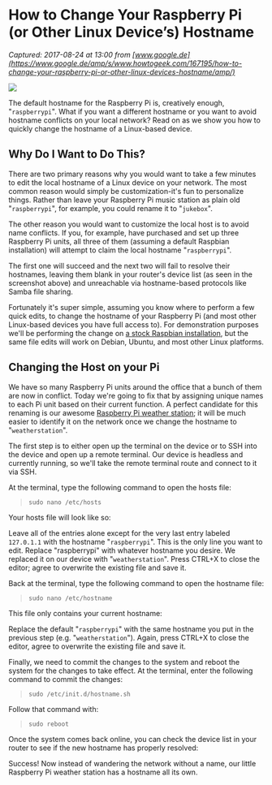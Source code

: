 # How to Change Your Raspberry Pi (or Other Linux Device’s) Hostname

_Captured: 2017-08-24 at 13:00 from [www.google.de](https://www.google.de/amp/s/www.howtogeek.com/167195/how-to-change-your-raspberry-pi-or-other-linux-devices-hostname/amp/)_

![](https://www.howtogeek.com/wp-content/uploads/2013/07/xraspberrynewhostheader.jpeg.pagespeed.gp+jp+jw+pj+ws+js+rj+rp+rw+ri+cp+md.ic.NNgCMn7BWu.jpg)

The default hostname for the Raspberry Pi is, creatively enough, "`raspberrypi`". What if you want a different hostname or you want to avoid hostname conflicts on your local network? Read on as we show you how to quickly change the hostname of a Linux-based device.

## Why Do I Want to Do This?

There are two primary reasons why you would want to take a few minutes to edit the local hostname of a Linux device on your network. The most common reason would simply be customization-it's fun to personalize things. Rather than leave your Raspberry Pi music station as plain old "`raspberrypi`", for example, you could rename it to "`jukebox`".

The other reason you would want to customize the local host is to avoid name conflicts. If you, for example, have purchased and set up three Raspberry Pi units, all three of them (assuming a default Raspbian installation) will attempt to claim the local hostname "`raspberrypi`".

The first one will succeed and the next two will fail to resolve their hostnames, leaving them blank in your router's device list (as seen in the screenshot above) and unreachable via hostname-based protocols like Samba file sharing.

Fortunately it's super simple, assuming you know where to perform a few quick edits, to change the hostname of your Raspberry Pi (and most other Linux-based devices you have full access to). For demonstration purposes we'll be performing the change on [a stock Raspbian installation](https://www.howtogeek.com/138281/the-htg-guide-to-getting-started-with-raspberry-pi/all/), but the same file edits will work on Debian, Ubuntu, and most other Linux platforms.

## Changing the Host on your Pi

We have so many Raspberry Pi units around the office that a bunch of them are now in conflict. Today we're going to fix that by assigning unique names to each Pi unit based on their current function. A perfect candidate for this renaming is our awesome [Raspberry Pi weather station](https://www.howtogeek.com/140063/build-an-led-indicator-with-a-raspberry-pi-for-email-weather-or-anything/all/); it will be much easier to identify it on the network once we change the hostname to "`weatherstation`".

The first step is to either open up the terminal on the device or to SSH into the device and open up a remote terminal. Our device is headless and currently running, so we'll take the remote terminal route and connect to it via SSH.

At the terminal, type the following command to open the hosts file:

> `sudo nano /etc/hosts`

Your hosts file will look like so:

Leave all of the entries alone except for the very last entry labeled `127.0.1.1` with the hostname "`raspberrypi`". This is the only line you want to edit. Replace "raspberrypi" with whatever hostname you desire. We replaced it on our device with "`weatherstation`". Press CTRL+X to close the editor; agree to overwrite the existing file and save it.

Back at the terminal, type the following command to open the hostname file:

> `sudo nano /etc/hostname`

This file only contains your current hostname:

Replace the default "`raspberrypi`" with the same hostname you put in the previous step (e.g. "`weatherstation`"). Again, press CTRL+X to close the editor, agree to overwrite the existing file and save it.

Finally, we need to commit the changes to the system and reboot the system for the changes to take effect. At the terminal, enter the following command to commit the changes:

> `sudo /etc/init.d/hostname.sh`

Follow that command with:

> `sudo reboot`

Once the system comes back online, you can check the device list in your router to see if the new hostname has properly resolved:

Success! Now instead of wandering the network without a name, our little Raspberry Pi weather station has a hostname all its own.

